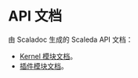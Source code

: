 # API 文档

由 Scaladoc 生成的 Scaleda API 文档：

- [Kernel 模块文档](https://scaleda.top/api-kernel/index.html)。
- [插件模块文档](https://scaleda.top/api-idea/index.html)。